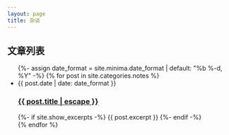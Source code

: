 ```yaml
---
layout: page
title: 杂谈
---
```

## 文章列表

<ul>
  {%- assign date_format = site.minima.date_format | default: "%b %-d, %Y" -%}
  {% for post in site.categories.notes %}
    <li>
        <span class="post-meta">{{ post.date | date: date_format }}</span>
        <h3>
          <a class="post-link" href="{{ post.url | relative_url }}">
            {{ post.title | escape }}
          </a>
        </h3>
        {%- if site.show_excerpts -%}
          {{ post.excerpt }}
        {%- endif -%}
      </li>
  {% endfor %}
</ul>
